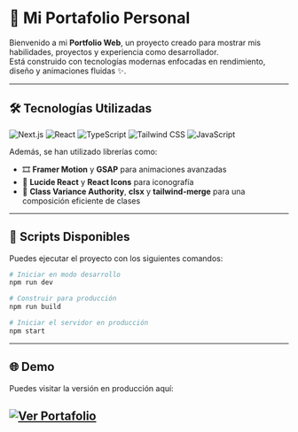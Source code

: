 # 🚀 Mi Portafolio Personal

Bienvenido a mi **Portfolio Web**, un proyecto creado para mostrar mis habilidades, proyectos y experiencia como desarrollador.  
Está construido con tecnologías modernas enfocadas en rendimiento, diseño y animaciones fluidas ✨.

---

## 🛠️ Tecnologías Utilizadas

<p align="left">
  <img src="https://img.shields.io/badge/Next.js-000000?style=for-the-badge&logo=next.js&logoColor=white" alt="Next.js" />
  <img src="https://img.shields.io/badge/react-%2320232a.svg?style=for-the-badge&logo=react&logoColor=%2361DAFB" alt="React" />
  <img src="https://img.shields.io/badge/TypeScript-007ACC?style=for-the-badge&logo=typescript&logoColor=white" alt="TypeScript" />
  <img src="https://img.shields.io/badge/Tailwind_CSS-38B2AC?style=for-the-badge&logo=tailwind-css&logoColor=white" alt="Tailwind CSS" />
  <img src="https://img.shields.io/badge/JavaScript-323330?style=for-the-badge&logo=javascript&logoColor=F7DF1E" alt="JavaScript" />
</p>

Además, se han utilizado librerías como:
- 🎞️ **Framer Motion** y **GSAP** para animaciones avanzadas  
- 🎨 **Lucide React** y **React Icons** para iconografía  
- 🧩 **Class Variance Authority**, **clsx** y **tailwind-merge** para una composición eficiente de clases

---
## 🚧 Scripts Disponibles

Puedes ejecutar el proyecto con los siguientes comandos:
```bash
# Iniciar en modo desarrollo
npm run dev

# Construir para producción
npm run build

# Iniciar el servidor en producción
npm start
```
---
## 🌐 Demo

Puedes visitar la versión en producción aquí:  

[![Ver Portafolio](https://img.shields.io/badge/🌐%20Visitar%20Portafolio-015E64?style=for-the-badge&logo=vercel&logoColor=white)](https://jcoding.vercel.app)
---
